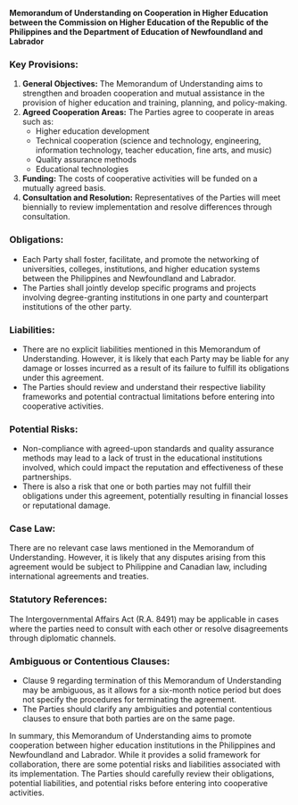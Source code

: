 **Memorandum of Understanding on Cooperation in Higher Education between the Commission on Higher Education of the Republic of the Philippines and the Department of Education of Newfoundland and Labrador**

### **Key Provisions:**

1.  **General Objectives:** The Memorandum of Understanding aims to strengthen and broaden cooperation and mutual assistance in the provision of higher education and training, planning, and policy-making.
2.  **Agreed Cooperation Areas:** The Parties agree to cooperate in areas such as:
    *   Higher education development
    *   Technical cooperation (science and technology, engineering, information technology, teacher education, fine arts, and music)
    *   Quality assurance methods
    *   Educational technologies
3.  **Funding:** The costs of cooperative activities will be funded on a mutually agreed basis.
4.  **Consultation and Resolution:** Representatives of the Parties will meet biennially to review implementation and resolve differences through consultation.

### **Obligations:**

*   Each Party shall foster, facilitate, and promote the networking of universities, colleges, institutions, and higher education systems between the Philippines and Newfoundland and Labrador.
*   The Parties shall jointly develop specific programs and projects involving degree-granting institutions in one party and counterpart institutions of the other party.

### **Liabilities:**

*   There are no explicit liabilities mentioned in this Memorandum of Understanding. However, it is likely that each Party may be liable for any damage or losses incurred as a result of its failure to fulfill its obligations under this agreement.
*   The Parties should review and understand their respective liability frameworks and potential contractual limitations before entering into cooperative activities.

### **Potential Risks:**

*   Non-compliance with agreed-upon standards and quality assurance methods may lead to a lack of trust in the educational institutions involved, which could impact the reputation and effectiveness of these partnerships.
*   There is also a risk that one or both parties may not fulfill their obligations under this agreement, potentially resulting in financial losses or reputational damage.

### **Case Law:**

There are no relevant case laws mentioned in the Memorandum of Understanding. However, it is likely that any disputes arising from this agreement would be subject to Philippine and Canadian law, including international agreements and treaties.

### **Statutory References:**

The Intergovernmental Affairs Act (R.A. 8491) may be applicable in cases where the parties need to consult with each other or resolve disagreements through diplomatic channels.

### **Ambiguous or Contentious Clauses:**

*   Clause 9 regarding termination of this Memorandum of Understanding may be ambiguous, as it allows for a six-month notice period but does not specify the procedures for terminating the agreement.
*   The Parties should clarify any ambiguities and potential contentious clauses to ensure that both parties are on the same page.

In summary, this Memorandum of Understanding aims to promote cooperation between higher education institutions in the Philippines and Newfoundland and Labrador. While it provides a solid framework for collaboration, there are some potential risks and liabilities associated with its implementation. The Parties should carefully review their obligations, potential liabilities, and potential risks before entering into cooperative activities.
